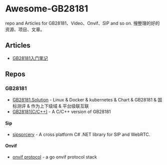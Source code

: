 # Awesome-GB28181
repo and Articles for GB28181、Video、Onvif、SIP and so on.
搜整理的好的资源、项目、文章。

## Articles 

+ [GB28181入门笔记](https://blog.csdn.net/sbddbfm/article/details/99095022)


## Repos

### GB28181

+ [GB28181.Solution](https://github.com/GB28181/GB28181.Solution) - Linux & Docker & kubernetes & Chart & GB28181 & 国标测评 & 作为上下级域 & 平台级联互联
+ [GB28181(C/C++)](https://github.com/usecpp/GB28181Platform) - A C/C++ version of GB28181

#### Sip

+ [sipsorcery](https://github.com/sipsorcery/sipsorcery) - A cross platform C# .NET library for SIP and WebRTC. 


#### Onvif

+ [onvif protocol](https://github.com/use-go/goonvif) - a go onvif protocol stack 


